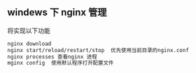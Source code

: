 ## windews 下 nginx 管理

将实现以下功能

```bash
nginx download
nginx start/reload/restart/stop  优先使用当前目录的nginx.conf
nginx processes 查看nginx 进程
mginx config  使用默认程序打开配置文件
```
